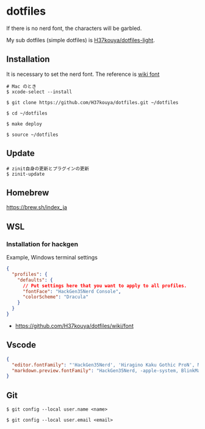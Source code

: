 # dotfiles

If there is no nerd font, the characters will be garbled.

My sub dotfiles (simple dotfiles) is [H37kouya/dotfiles-light](https://github.com/H37kouya/dotfiles-light).

## Installation

It is necessary to set the nerd font.
The reference is [wiki font](https://github.com/H37kouya/dotfiles/wiki/font)

```shell
# Mac のとき
$ xcode-select --install

$ git clone https://github.com/H37kouya/dotfiles.git ~/dotfiles

$ cd ~/dotfiles

$ make deploy

$ source ~/dotfiles
```


## Update

```shell
# zinit自身の更新とプラグインの更新
$ zinit-update
```

## Homebrew

https://brew.sh/index_ja

## WSL

### Installation for hackgen


Example, Windows terminal settings

```json
{
  "profiles": {
    "defaults": {
      // Put settings here that you want to apply to all profiles.
      "fontFace": "HackGen35Nerd Console",
      "colorScheme": "Dracula"
    }
  }
}
```

- https://github.com/H37kouya/dotfiles/wiki/font

## Vscode

```json
{
  "editor.fontFamily": "'HackGen35Nerd', 'Hiragino Kaku Gothic ProN', Menlo, Monaco, 'Courier New', monospace",
  "markdown.preview.fontFamily": "HackGen35Nerd, -apple-system, BlinkMacSystemFont, 'Segoe WPC', 'Segoe UI', system-ui, 'Ubuntu', 'Droid Sans', sans-serif"
}
```

## Git

```shell
$ git config --local user.name <name>

$ git config --local user.email <email>
```
